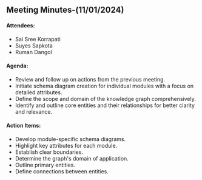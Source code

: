 ## Meeting Minutes-(11/01/2024)

#### Attendees:
* Sai Sree Korrapati
* Suyes Sapkota
* Ruman Dangol
  
#### Agenda:
* Review and follow up on actions from the previous meeting.
* Initiate schema diagram creation for individual modules with a focus on detailed attributes.
* Define the scope and domain of the knowledge graph comprehensively.
* Identify and outline core entities and their relationships for better clarity and relevance.
  
#### Action Items:
* Develop module-specific schema diagrams.
* Highlight key attributes for each module.
* Establish clear boundaries.
* Determine the graph's domain of application.
* Outline primary entities.
* Define connections between entities.